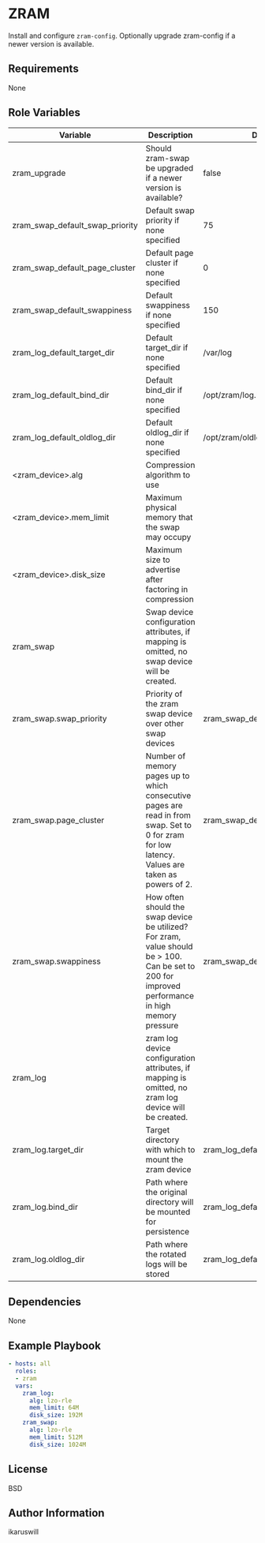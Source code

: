 ZRAM
=========

Install and configure `zram-config`. Optionally upgrade zram-config if a newer version is available.

Requirements
------------

None

Role Variables
--------------

| Variable                        | Description                                                                                                                                       | Default                         |
| ------------------------------- | ------------------------------------------------------------------------------------------------------------------------------------------------- | ------------------------------- |
| zram_upgrade                    | Should zram-swap be upgraded if a newer version is available?                                                                                     | false                           |
| zram_swap_default_swap_priority | Default swap priority if none specified                                                                                                           | 75                              |
| zram_swap_default_page_cluster  | Default page cluster if none specified                                                                                                            | 0                               |
| zram_swap_default_swappiness    | Default swappiness if none specified                                                                                                              | 150                             |
| zram_log_default_target_dir     | Default target_dir if none specified                                                                                                              | /var/log                        |
| zram_log_default_bind_dir       | Default bind_dir if none specified                                                                                                                | /opt/zram/log.bind              |
| zram_log_default_oldlog_dir     | Default oldlog_dir if none specified                                                                                                              | /opt/zram/oldlog                |
| <zram_device>.alg               | Compression algorithm to use                                                                                                                      |                                 |
| <zram_device>.mem_limit         | Maximum physical memory that the swap may occupy                                                                                                  |                                 |
| <zram_device>.disk_size         | Maximum size to advertise after factoring in compression                                                                                          |                                 |
| zram_swap                       | Swap device configuration attributes, if mapping is omitted, no swap device will be created.                                                      |                                 |
| zram_swap.swap_priority         | Priority of the zram swap device over other swap devices                                                                                          | zram_swap_default_swap_priority |
| zram_swap.page_cluster          | Number of memory pages up to which consecutive pages are read in from swap. Set to 0 for zram for low latency. Values are taken as powers of 2.   | zram_swap_default_page_cluster  |
| zram_swap.swappiness            | How often should the swap device be utilized? For zram, value should be > 100. Can be set to 200 for improved performance in high memory pressure | zram_swap_default_swappiness    |
| zram_log                        | zram log device configuration attributes, if mapping is omitted, no zram log device will be created.                                              |                                 |
| zram_log.target_dir             | Target directory with which to mount the zram device                                                                                              | zram_log_default_target_dir     |
| zram_log.bind_dir               | Path where the original directory will be mounted for persistence                                                                                 | zram_log_default_bind_dir       |
| zram_log.oldlog_dir             | Path where the rotated logs will be stored                                                                                                        | zram_log_default_oldlog_dir     |

Dependencies
------------

None

Example Playbook
----------------
```yaml
- hosts: all
  roles:
  - zram
  vars:
    zram_log:
      alg: lzo-rle
      mem_limit: 64M
      disk_size: 192M
    zram_swap:
      alg: lzo-rle
      mem_limit: 512M
      disk_size: 1024M
```

License
-------

BSD

Author Information
------------------
ikaruswill
